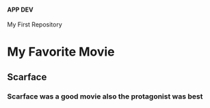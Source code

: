 #### APP DEV
My First Repository
# My Favorite Movie
## Scarface
### Scarface was a good movie also the protagonist was best
